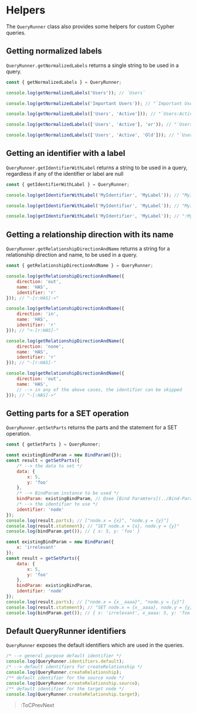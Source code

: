 # Helpers

The `QueryRunner` class also provides some helpers for custom Cypher queries.

## Getting normalized labels
`QueryRunner.getNormalizedLabels` returns a single string to be used in a query.
```js
const { getNormalizedLabels } = QueryRunner;

console.log(getNormalizedLabels('Users')); // `Users`

console.log(getNormalizedLabels('Important Users')); // "`Important Users`"

console.log(getNormalizedLabels(['Users', 'Active'])); // "`Users:Active`"

console.log(getNormalizedLabels(['Users', 'Active'], 'or')); // "`Users|Active`"

console.log(getNormalizedLabels(['Users', 'Active', 'Old'])); // "`Users:Active:Old`"
```

## Getting an identifier with a label
`QueryRunner.getIdentifierWithLabel` returns a string to be used in a query, regardless if any of the identifier or label are null
```js
const { getIdentifierWithLabel } = QueryRunner;

console.log(getIdentifierWithLabel('MyIdentifier', 'MyLabel')); // "MyIdentifier:MyLabel"

console.log(getIdentifierWithLabel('MyIdentifier', 'MyLabel')); // "MyIdentifier"

console.log(getIdentifierWithLabel('MyIdentifier', 'MyLabel')); // ":MyLabel"
```

## Getting a relationship direction with its name
`QueryRunner.getRelationshipDirectionAndName` returns a string for a relationship direction and name, to be used in a query.
```js
const { getRelationshipDirectionAndName } = QueryRunner;

console.log(getRelationshipDirectionAndName({
    direction: 'out',
    name: 'HAS',
    identifier: 'r'
})); // "-[r:HAS]->"

console.log(getRelationshipDirectionAndName({
    direction: 'in',
    name: 'HAS',
    identifier: 'r'
})); // "<-[r:HAS]-"

console.log(getRelationshipDirectionAndName({
    direction: 'none',
    name: 'HAS',
    identifier: 'r'
})); // "-[r:HAS]-"

console.log(getRelationshipDirectionAndName({
    direction: 'out',
    name: 'HAS',
    // --> in any of the above cases, the identifier can be skipped
})); // "-[:HAS]->"
```

## Getting parts for a SET operation
`QueryRunner.getSetParts` returns the parts and the statement for a SET operation.
```js
const { getSetParts } = QueryRunner;

const existingBindParam = new BindParam({});
const result = getSetParts({
    /* --> the data to set */
    data: {
        x: 5,
        y: 'foo'
    },
    /* --> BindParam instance to be used */
    bindParam: existingBindParam, // @see [Bind Paramters](../Bind-Parameters)
    /* --> the identifier to use */
    identifier: 'node'
});
console.log(result.parts); // ["node.x = {x}", "node.y = {y}"]
console.log(result.statement); // "SET node.x = {x}, node.y = {y}"
console.log(bindParam.get()); // { x: 5, y: 'foo' }

const existingBindParam = new BindParam({
    x: 'irrelevant'
});
const result = getSetParts({
    data: {
        x: 5,
        y: 'foo'
    },
    bindParam: existingBindParam,
    identifier: 'node'
});
console.log(result.parts); // ["node.x = {x__aaaa}", "node.y = {y}"]
console.log(result.statement); // "SET node.x = {x__aaaa}, node.y = {y}"
console.log(bindParam.get()); // { x: 'irrelevant', x_aaaa: 5, y: 'foo' }
```

## Default QueryRunner identifiers
`QueryRunner` exposes the default identifiers which are used in the queries.

```js
/* --> general purpose default identifier */
console.log(QueryRunner.identifiers.default);
/* --> default identifiers for createRelationship */
console.log(QueryRunner.createRelationship);
/** default identifier for the source node */
console.log(QueryRunner.createRelationship.source);
/** default identifier for the target node */
console.log(QueryRunner.createRelationship.target);
```

> :ToCPrevNext